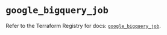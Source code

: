 # `google_bigquery_job`

Refer to the Terraform Registry for docs: [`google_bigquery_job`](https://registry.terraform.io/providers/hashicorp/google/6.17.0/docs/resources/bigquery_job).
